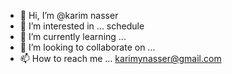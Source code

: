 - 👋 Hi, I’m @karim nasser 
- 👀 I’m interested in ... schedule 
- 🌱 I’m currently learning ...
- 💞️ I’m looking to collaborate on ...
- 📫 How to reach me ... karimynasser@gmail.com

<!---
karimynasser/karimynasser is a ✨ special ✨ repository because its `README.md` (this file) appears on your GitHub profile.
You can click the Preview link to take a look at your changes.
--->
